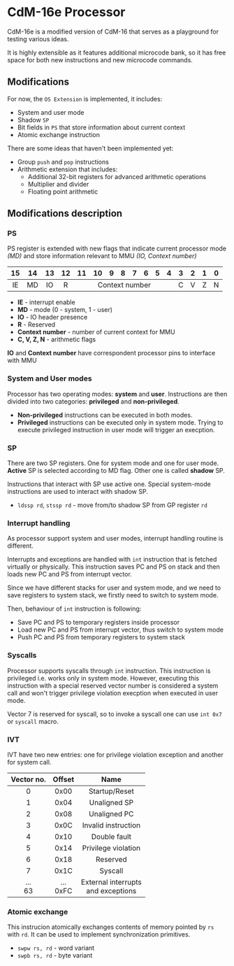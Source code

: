 # CdM-16e Processor
CdM-16e is a modified version of CdM-16 that serves as a playground for testing various ideas.

It is highly extensible as it features additional microcode bank, so it has free space for both new instructions and new microcode commands.

## Modifications

For now, the `OS Extension` is implemented, it includes:
+ System and user mode
+ Shadow `SP`
+ Bit fields in `PS` that store information about current context
+ Atomic exchange instruction

There are some ideas that haven't been implemented yet:
+ Group `push` and `pop` instructions
+ Arithmetic extension that includes:
  + Additional 32-bit registers for advanced arithmetic operations
  + Multiplier and divider
  + Floating point arithmetic

## Modifications description

### PS
PS register is extended with new flags that indicate current processor mode *(MD)* and store information relevant to MMU *(IO, Context number)*

<table>
  <thead><tr>
    <th>15</th><th>14</th><th>13</th><th>12</th><th>11</th><th>10</th><th>9</th><th>8</th><th>7</th><th>6</th><th>5</th><th>4</th><th>3</th><th>2</th><th>1</th><th>0</th>
  </tr></thead>
  <tbody align=center><tr>
    <td>IE</td>
    <td>MD</td>
    <td>IO</td>
    <td>R</td>
    <td colspan=8>Context number</td>
    <td>C</td>
    <td>V</td>
    <td>Z</td>
    <td>N</td>
  </tr></tbody>
</table>

- **IE** - interrupt enable
- **MD** - mode (0 - system, 1 - user)
- **IO** - IO header presence
- **R** - Reserved
- **Context number** - number of current context for MMU
- **C, V, Z, N** - arithmetic flags

**IO** and **Context number** have correspondent processor pins to interface with MMU


### System and User modes
Processor has two operating modes: **system** and **user**. Instructions are then divided into two categories: **privileged** and **non-privileged**.

+ **Non-privileged** instructions can be executed in both modes.
+ **Privileged** instructions can be executed only in system mode. Trying to execute privileged instruction in user mode will trigger an execption.


### SP
There are two SP registers. One for system mode and one for user mode. **Active** SP is selected according to MD flag. Other one is called **shadow** SP.

Instructions that interact with SP use active one. Special system-mode instructions are used to interact with shadow SP.

+ `ldssp rd`, `stssp rd` - move from/to shadow SP from GP register `rd`


### Interrupt handling
As processor support system and user modes, interrupt handling routine is different. 

Interrupts and exceptions are handled with `int` instruction that is fetched virtually or physically. This instruction saves PC and PS on stack and then loads new PC and PS from interrupt vector.

Since we have different stacks for user and system mode, and we need to save registers to system stack, we firstly need to switch to system mode.

Then, behaviour of `int` instruction is following:
+ Save PC and PS to temporary registers inside processor
+ Load new PC and PS from interrupt vector, thus switch to system mode
+ Push PC and PS from temporary registers to system stack


### Syscalls
Processor supports syscalls through `int` instruction. This instruction is privileged i.e. works only in system mode. However, executing this instruction with a special reserved vector number is considered a system call and won't trigger privilege violation execption when executed in user mode.

Vector 7 is reserved for syscall, so to invoke a syscall one can use `int 0x7` or `syscall` macro.

### IVT
IVT have two new entries: one for privilege violation exception and another for system call.

| Vector no. | Offset |                   Name                   |
|:----------:|:------:|:----------------------------------------:|
|     0      |  0x00  |              Startup/Reset               |
|     1      |  0x04  |               Unaligned SP               | 
|     2      |  0x08  |               Unaligned PC               |
|     3      |  0x0C  |           Invalid instruction            |
|     4      |  0x10  |               Double fault               |
|     5      |  0x14  |           Privilege violation            |
|     6      |  0x18  |                 Reserved                 |
|     7      |  0x1С  |                  Syscall                 |
|    ... <br> 63    |  ... <br> 0xFC  | External interrupts <br> and exceptions |


### Atomic exchange
This instrucion atomically exchanges contents of memory pointed by `rs` with `rd`. It can be used to implement synchronization primitives.

+ `swpw rs, rd` - word variant
+ `swpb rs, rd` - byte variant
